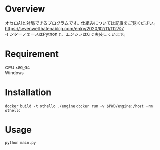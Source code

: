 # Overview
オセロAIと対局できるプログラムです。仕組みについては記事をご覧ください。  
https://sevenwell.hatenablog.com/entry/2020/02/11/112707  
インターフェースはPythonで、エンジンはCで実装しています。

# Requirement
CPU x86_64  
Windows

# Installation
`docker build -t othello ./engine`
`docker run -v $PWD/engine:/host -rm othello`

# Usage
`python main.py`
